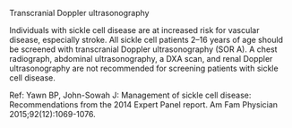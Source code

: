 Transcranial Doppler ultrasonography

Individuals with sickle cell disease are at increased risk for vascular disease, especially stroke. All sickle cell patients 2–16 years of age should be screened with transcranial Doppler ultrasonography (SOR A). A chest radiograph, abdominal ultrasonography, a DXA scan, and renal Doppler ultrasonography are not recommended for screening patients with sickle cell disease.

Ref: Yawn BP, John-Sowah J: Management of sickle cell disease: Recommendations from the 2014 Expert Panel report. Am Fam Physician 2015;92(12):1069-1076.